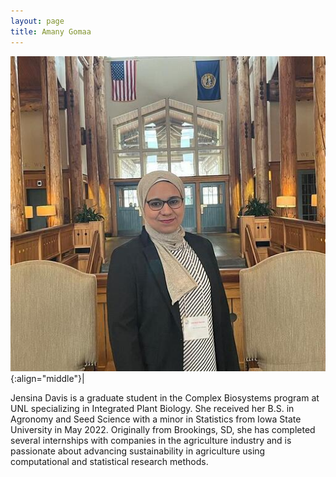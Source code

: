 ```yaml
---
layout: page
title: Amany Gomaa
---
```


![Amany Gomaa](/images/People_Images/Amany.jfif){:align="middle"}|


Jensina Davis is a graduate student in the Complex Biosystems program at UNL specializing in Integrated Plant Biology. She received her B.S. in Agronomy and Seed Science with a minor in Statistics from Iowa State University in May 2022. Originally from Brookings, SD, she has completed several internships with companies in the agriculture industry and is passionate about advancing sustainability in agriculture using computational and statistical research methods.
